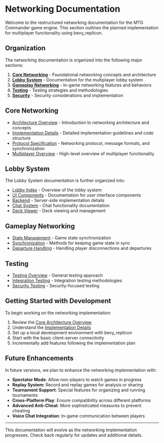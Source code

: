 # Networking Documentation

Welcome to the restructured networking documentation for the MTG Commander game engine. This section outlines the planned implementation for multiplayer functionality using bevy_replicon.

## Organization

The networking documentation is organized into the following major sections:

1. **[Core Networking](core/)** - Foundational networking concepts and architecture
2. **[Lobby System](lobby/)** - Documentation for the multiplayer lobby system
3. **[Gameplay Networking](gameplay/)** - In-game networking features and behaviors
4. **[Testing](testing/)** - Testing strategies and methodologies
5. **[Security](security/)** - Security considerations and implementation

## Core Networking

- [Architecture Overview](core/architecture_overview.md) - Introduction to networking architecture and concepts
- [Implementation Details](core/implementation_details.md) - Detailed implementation guidelines and code structure
- [Protocol Specification](core/protocol_specification.md) - Networking protocol, message formats, and synchronization
- [Multiplayer Overview](core/multiplayer_overview.md) - High-level overview of multiplayer functionality

## Lobby System

The Lobby System documentation is further organized into:

- [Lobby Index](lobby/index.md) - Overview of the lobby system
- [UI Components](lobby/ui/) - Documentation for user interface components
- [Backend](lobby/backend/) - Server-side implementation details
- [Chat System](lobby/chat/) - Chat functionality documentation
- [Deck Viewer](lobby/deck/) - Deck viewing and management

## Gameplay Networking

- [State Management](gameplay/state/) - Game state synchronization
- [Synchronization](gameplay/synchronization/) - Methods for keeping game state in sync
- [Departure Handling](gameplay/departure/) - Handling player disconnections and departures

## Testing

- [Testing Overview](testing/overview.md) - General testing approach
- [Integration Testing](testing/integration/) - Integration testing methodologies
- [Security Testing](testing/security/) - Security-focused testing

## Getting Started with Development

To begin working on the networking implementation:

1. Review the [Core Architecture Overview](core/architecture_overview.md)
2. Understand the [Implementation Details](core/implementation_details.md)
3. Set up a local development environment with bevy_replicon
4. Start with the basic client-server connectivity
5. Incrementally add features following the implementation plan

## Future Enhancements

In future versions, we plan to enhance the networking implementation with:

- **Spectator Mode**: Allow non-players to watch games in progress
- **Replay System**: Record and replay games for analysis or sharing
- **Tournament Support**: Special features for organizing and running tournaments
- **Cross-Platform Play**: Ensure compatibility across different platforms
- **Advanced Anti-Cheat**: More sophisticated measures to prevent cheating
- **Voice Chat Integration**: In-game communication between players

---

This documentation will evolve as the networking implementation progresses. Check back regularly for updates and additional details. 